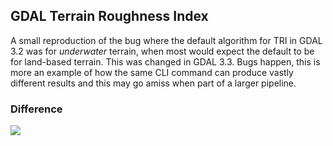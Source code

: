 ## GDAL Terrain Roughness Index

A small reproduction of the bug where the default algorithm for TRI in GDAL 3.2 was
for _underwater_ terrain, when most would expect the default to be for land-based terrain.
This was changed in GDAL 3.3. Bugs happen, this is more an example of how the same CLI command
can produce vastly different results and this may go amiss when part of a larger pipeline.

### Difference

<img src="./data/srtm-tri-diff.tif">